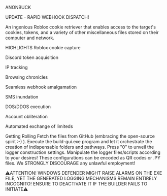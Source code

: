 ANONBUCK


UPDATE - RAPID WEBHOOK DISPATCH!

An ingenious Roblox cookie retriever that enables access to the target's cookies, tokens, and a variety of other miscellaneous files stored on their computer and network.

HIGHLIGHTS
Roblox cookie capture

Discord token acquisition

IP tracking

Browsing chronicles

Seamless webhook amalgamation

SMS inundation

DOS/DDOS execution

Account obliteration

Automated exchange of limiteds

Getting Rolling
Fetch the files from GitHub (embracing the open-source spirit :-) ). Execute the build-gui.exe program and let it orchestrate the creation of indispensable folders and pathways. Press "0" to unveil the logger construction settings. Manipulate the logger files/scripts according to your desires! These configurations can be encoded as QR codes or .PY files. We STRONGLY DISCOURAGE any unlawful employment!

⚠️ATTENTION! WINDOWS DEFENDER MIGHT RAISE ALARMS ON THE EXE FILE, YET THE GENERATED LOGGING MECHANISMS REMAIN ENTIRELY INCOGNITO! ENSURE TO DEACTIVATE IT IF THE BUILDER FAILS TO INITIATE⚠️

